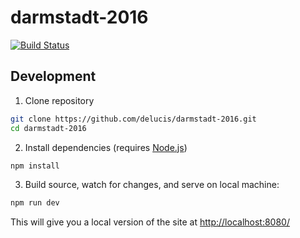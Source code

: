 # darmstadt-2016

[![Build Status](https://travis-ci.org/delucis/darmstadt-2016.svg?branch=master)](https://travis-ci.org/delucis/darmstadt-2016)

## Development

1. Clone repository
  ```sh
  git clone https://github.com/delucis/darmstadt-2016.git
  cd darmstadt-2016
  ```

2. Install dependencies (requires [Node.js](https://nodejs.org))
  ```sh
  npm install
  ```

3. Build source, watch for changes, and serve on local machine:
  ```sh
  npm run dev
  ```
  This will give you a local version of the site at <http://localhost:8080/>
